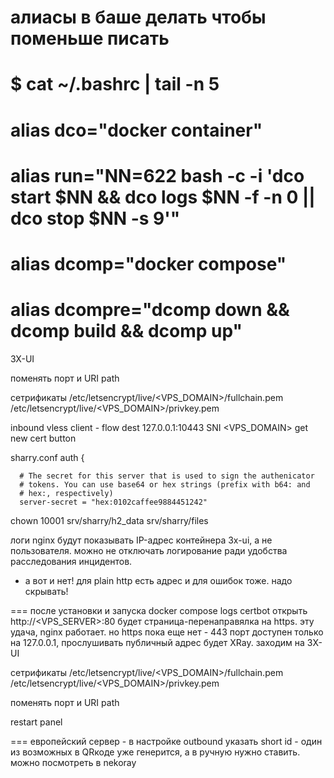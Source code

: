 # алиасы в баше делать чтобы поменьше писать
#
# $ cat ~/.bashrc | tail -n 5
# alias dco="docker container"
# alias run="NN=622 bash -c -i 'dco start $NN && dco logs $NN -f -n 0 || dco stop $NN -s 9'"
# alias dcomp="docker compose"
# alias dcompre="dcomp down && dcomp build && dcomp up"


3X-UI 

поменять порт
и URI path

сетрификаты
/etc/letsencrypt/live/<VPS_DOMAIN>/fullchain.pem
/etc/letsencrypt/live/<VPS_DOMAIN>/privkey.pem

inbound vless
client - flow
dest 127.0.0.1:10443
SNI <VPS_DOMAIN>
get new cert button

sharry.conf
    auth {

      # The secret for this server that is used to sign the authenicator
      # tokens. You can use base64 or hex strings (prefix with b64: and
      # hex:, respectively)
      server-secret = "hex:0102caffee9884451242"

chown 10001 srv/sharry/h2_data srv/sharry/files

логи nginx будут показывать IP-адрес контейнера 3x-ui, а не пользователя. можно не отключать логирование ради удобства расследования инцидентов.
- а вот и нет! для plain http есть адрес и для ошибок тоже. надо скрывать!

===
после установки и запуска
docker compose logs certbot
открыть http://<VPS_SERVER>:80
будет страница-перенаправялка на https. эту удача, nginx работает. но https пока еще нет - 443 порт доступен только на 127.0.0.1,
прослушивать публичный адрес будет XRay. заходим на 3X-UI

сетрификаты
/etc/letsencrypt/live/<VPS_DOMAIN>/fullchain.pem
/etc/letsencrypt/live/<VPS_DOMAIN>/privkey.pem

поменять порт и URI path

restart panel

===
европейский сервер - в настройке outbound указать short id - один из возможных
в QRкоде уже генерится, а в ручную нужно ставить. можно посмотреть в nekoray

